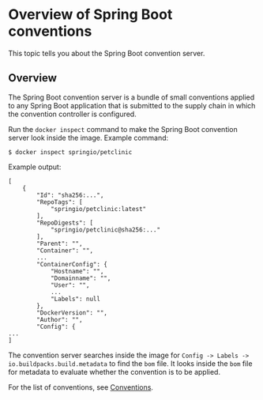 # Overview of Spring Boot conventions

This topic tells you about the Spring Boot convention server.

## <a id="overview"></a>Overview

The Spring Boot convention server is a bundle of small conventions applied to any Spring Boot
application that is submitted to the supply chain in which the convention controller is configured.

Run the `docker inspect` command to make the Spring Boot convention server look inside the image.
Example command:

```console
$ docker inspect springio/petclinic
```

Example output:

```console
[
    {
        "Id": "sha256:...",
        "RepoTags": [
            "springio/petclinic:latest"
        ],
        "RepoDigests": [
            "springio/petclinic@sha256:..."
        ],
        "Parent": "",
        "Container": "",
        ...
        "ContainerConfig": {
            "Hostname": "",
            "Domainname": "",
            "User": "",
            ...
            "Labels": null
        },
        "DockerVersion": "",
        "Author": "",
        "Config": {
...
]
```

The convention server searches inside the image for `Config -> Labels -> io.buildpacks.build.metadata`
to find the `bom` file. It looks inside the `bom` file for metadata to evaluate whether the
convention is to be applied.

For the list of conventions, see [Conventions](reference/conventions.hbs.md).
